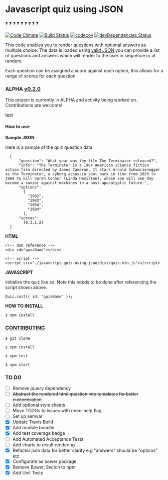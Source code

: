

# Javascript quiz using JSON
:question: :question: :question: :question: :question: :question: :question: :question: :question:


[![Code Climate](https://codeclimate.com/github/Matt-Webb/javascript-quiz-using-json/badges/gpa.svg?style=flat-square)](https://codeclimate.com/github/Matt-Webb/javascript-quiz-using-json)
[![Build Status](https://travis-ci.org/Matt-Webb/javascript-quiz-using-json.svg?branch=master&style=flat-square)](https://travis-ci.org/Matt-Webb/javascript-quiz-using-json)
[![codecov](https://codecov.io/gh/Matt-Webb/javascipt-quiz-using-json/branch/master/graph/badge.svg)](https://codecov.io/gh/Matt-Webb/javascript-quiz-using-json)
[![devDependencies Status](https://david-dm.org/Matt-Webb/javascript-quiz-using-json/dev-status.svg)](https://david-dm.org/Matt-Webb/javascript-quiz-using-json?type=dev)

This code enables you to render questions with optional answers as multiple choice. The data is loaded using [valid JSON](http://jsonlint.com/)
you can provide a list of questions and answers which will render to the user in sequence or at random.

Each question can be assigned a score against each option, this allows for a range of scores for each question.

### ALPHA [v0.2.0](https://github.com/Matt-Webb/javascript-quiz-using-json/tree/v0.2.0-alpha)

This project is currently in ALPHA and activity being worked on. Contributions are welcome!

test

#### How to use:

**Sample JSON**

Here is a sample of the quiz question data:

      {
          "question": "What year was the film The Terminator released?",
          "info": "The Terminator is a 1984 American science fiction action film directed by James Cameron. It stars Arnold Schwarzenegger as the Terminator, a cyborg assassin sent back in time from 2029 to 1984 to kill Sarah Connor (Linda Hamilton), whose son will one day become a savior against machines in a post-apocalyptic future.",
          "options":
            [
              "1982",
              "1983",
              "1984",
              "1984"
            ],
          "scores":
            [0,3,1,2]
      }

**HTML**

    <!-- dom reference -->
    <div id="quizName"></div>

    <!-- script -->
    <script src="./javascript-quiz-using-json/dist/quiz.min.js"></script>

**JAVASCRIPT**

Initialise the quiz like so. Note this needs to be done after referencing the script shown above.

    Quiz.init({ id: "quizName" });  

**HOW TO INSTALL**

`$ npm install`

### [CONTRIBUTING](./CONTRIBUTE.md)

`$ git clone`

`$ npm install`

`$ npm test`

`$ npm start`

### TO DO

* [ ] Remove jquery dependency
* [ ] ~~Abstract the rendered html question into templates for better customisation~~
* [ ] Add optional style sheets
* [ ] Move TODOs to issues with need-help flag
* [ ] Set up semvar
* [x] Update Travis Build
* [x] Add module bundler
* [x] Add test coverage badge
* [ ] Add Automated Acceptance Tests
* [ ] Add charts to result rendering
* [x] Refactor json data for better clarity e.g "answers" should be "options" etc.
* [x] Configurate as bower package
* [x] Remove Bower, Switch to npm
* [x] Add Unit Tests
